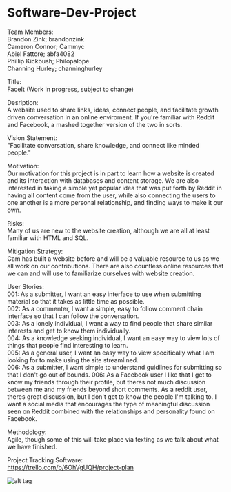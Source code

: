 # Software-Dev-Project

Team Members:  
Brandon Zink; brandonzink  
Cameron Connor; Cammyc  
Abiel Fattore; abfa4082  
Phillip Kickbush; Philopalope  
Channing Hurley; channinghurley  
  
Title:  
FaceIt (Work in progress, subject to change)  
  
Desription:  
A website used to share links, ideas, connect people, and facilitate growth driven conversation in an online enviroment. If you're familiar with Reddit and Facebook, a mashed together version of the two in sorts.  
  
Vision Statement:  
"Facilitate conversation, share knowledge, and connect like minded people."

Motivation:  
Our motivation for this project is in part to learn how a website is created and its interaction with databases and content storage. We are also interested in taking a simple yet popular idea that was put forth by Reddit in having all content come from the user, while also connecting the users to one another is a more personal relationship, and finding ways to make it our own. 

Risks:  
Many of us are new to the website creation, although we are all at least familiar with HTML and SQL. 

Mitigation Strategy:  
Cam has built a website before and will be a valuable resource to us as we all work on our contributions. There are also countless online resources that we can and will use to familiarize ourselves with website creation. 
  
User Stories:  
001: As a submitter, I want an easy interface to use when submitting material so that it takes as little time as possible.  
002: As a commenter, I want a simple, easy to follow comment chain interface so that I can follow the conversation.  
003: As a lonely individual, I want a way to find people that share similar interests and get to know them individually.  
004: As a knowledge seeking individual, I want an easy way to view lots of things that people find interesting to learn.  
005: As a general user, I want an easy way to view specifically what I am looking for to make using the site streamlined.  
006: As a submitter, I want simple to understand guidlines for submitting so that I don't go out of bounds.
006: As a Facebook user I like that I get to know my friends through their profile, but theres not much discussion between me and my friends beyond short comments. As a reddit user, theres great discussion, but I don't get to know the people I'm talking to. I want a social media that encourages the type of meaningful discussion seen on Reddit combined with the relationships and personality found on Facebook.
  
Methodology:  
Agile, though some of this will take place via texting as we talk about what we have finished.  

Project Tracking Software:  
https://trello.com/b/6OhVgUQH/project-plan

![alt tag](https://raw.githubusercontent.com/brandonzink/Software-Dev-Project/master/Screen%20Shot%202017-02-16%20at%205.30.05%20PM.png)



